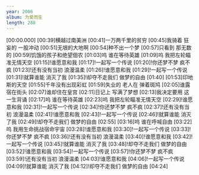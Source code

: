 ```yaml
---
year: 2006
album: 为爱而生
length: 288
---
```

[00:00.000]
[00:39]横越过南美洲
[00:41]一万两千里的贫穷
[00:45]我骑着 狂妄的 一股冲动
[00:51]无垠的大地啊
[00:54]种不出一个梦
[00:57]只看到 那无数的
[00:59]饥饿的孩子和绝望佃农
[01:03]呜 谁在等待英雄
[01:09]呜 我把左轮瞄准无情天空
[01:15]!谁愿意和我
[01:17]!一起写一个传说
[01:20]!你还梦不梦 疯不疯
[01:23]!还有没有当初 浪漫温柔
[01:26]!谁愿意和我
[01:29]!一起写一个传说
[01:31]!就算谁能 消灭了我
[01:35]!却夺不走我们 做梦的自由
[01:40]
[01:53]印地斯的天空
[01:55]千年没有出现彩虹
[01:59]失业的 老人在 弹着斑鸠
[02:05]谁露宿在街头
[02:07]谁却住在皇宫
[02:11]日记上 写满了梦想
[02:13]我决定要用 这一生背诵
[02:17]呜 谁在等待英雄
[02:23]呜 我把左轮瞄准无情天空
[02:29]!谁愿意和我
[02:31]!一起写一个传说
[02:34]!你还梦不梦 疯不疯
[02:37]!还有没有当初 浪漫温柔
[02:41]!谁愿意和我
[02:43]!一起写一个传说
[02:46]!就算谁能 消灭了我
[02:49]!却夺不走我们 做梦的自由
[02:55]
[03:16]呜 谁在呼喊自由
[03:22]呜 我用生命挑战宿命宇宙
[03:28]!谁愿意和我
[03:30]!一起写一个传说
[03:33]!你还梦不梦 疯不疯
[03:36]!还有没有当初 浪漫温柔
[03:40]!谁愿意和我
[03:42]!一起写一个传说
[03:45]!就算谁能 消灭了我
[03:48]!却夺不走我们 做梦的自由
[03:52]!谁愿意和我
[03:54]!一起写一个传说
[03:57]!你还梦不梦 疯不疯
[03:59]!还有没有当初 浪漫温柔
[04:03]!谁愿意和我
[04:06]!一起写一个传说
[04:09]!就算谁能 消灭了我
[04:12]!却夺不走我们 做梦的自由
[04:24]